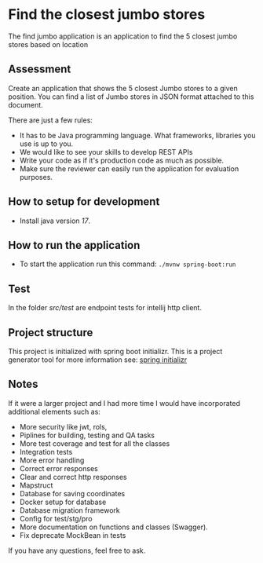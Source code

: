 # Find the closest jumbo stores
The find jumbo application is an application to find the 5 closest jumbo stores based on location

## Assessment
Create an application that shows the 5 closest Jumbo stores to a given position.
You can find a list of Jumbo stores in JSON format attached to this document.

There are just a few rules:
- It has to be Java programming language. What frameworks, libraries you use is up to you.
- We would like to see your skills to develop REST APIs
- Write your code as if it's production code as much as possible.
- Make sure the reviewer can easily run the application for evaluation purposes.

## How to setup for development
- Install java version *17*.

## How to run the application
- To start the application run this command: ``./mvnw spring-boot:run``

## Test
In the folder *src/test* are endpoint tests for intellij http client.

## Project structure
This project is initialized with spring boot initializr. This is a project generator tool for more information see: [spring initializr](https://start.spring.io//)

## Notes
If it were a larger project and I had more time I would have incorporated additional elements such as:
- More security like jwt, rols,
- Piplines for building, testing and QA tasks
- More test coverage and test for all the classes
- Integration tests
- More error handling
- Correct error responses
- Clear and correct http responses
- Mapstruct
- Database for saving coordinates
- Docker setup for database
- Database migration framework
- Config for test/stg/pro
- More documentation on functions and classes (Swagger).
- Fix deprecate MockBean in tests


If you have any questions, feel free to ask.

